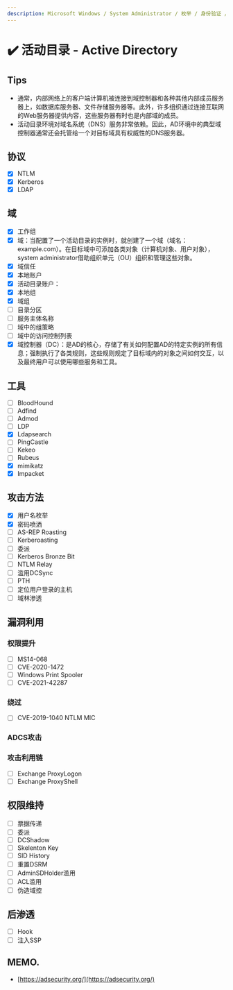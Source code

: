 ```yaml
---
description: Microsoft Windows / System Administrator / 枚举 / 身份验证 / 横向移动 /
---
```


# ✔️ 活动目录 - Active Directory

## Tips

* 通常，内部网络上的客户端计算机被连接到域控制器和各种其他内部成员服务器上，如数据库服务器、文件存储服务器等。此外，许多组织通过连接互联网的Web服务器提供内容，这些服务器有时也是内部域的成员。
* 活动目录环境对域名系统（DNS）服务非常依赖。因此，AD环境中的典型域控制器通常还会托管给一个对目标域具有权威性的DNS服务器。

## 协议

* [x] NTLM
* [x] Kerberos
* [x] LDAP

## 域

* [x] 工作组
* [x] 域：当配置了一个活动目录的实例时，就创建了一个域（域名：example.com）。在目标域中可添加各类对象（计算机对象、用户对象），system administrator借助组织单元（OU）组织和管理这些对象。
* [x] 域信任
* [x] 本地账户
* [x] 活动目录账户：
* [x] 本地组
* [x] 域组
* [ ] 目录分区
* [ ] 服务主体名称
* [ ] 域中的组策略
* [ ] 域中的访问控制列表
* [x] 域控制器（DC）：是AD的核心，存储了有关如何配置AD的特定实例的所有信息；强制执行了各类规则，这些规则规定了目标域内的对象之间如何交互，以及最终用户可以使用哪些服务和工具。

## 工具

* [ ] BloodHound
* [ ] Adfind
* [ ] Admod
* [ ] LDP
* [x] Ldapsearch
* [ ] PingCastle
* [ ] Kekeo
* [ ] Rubeus
* [x] mimikatz
* [x] Impacket

## 攻击方法

* [x] 用户名枚举
* [x] 密码喷洒
* [ ] AS-REP Roasting
* [ ] Kerberoasting
* [ ] 委派
* [ ] Kerberos Bronze Bit
* [ ] NTLM Relay
* [ ] 滥用DCSync
* [ ] PTH
* [ ] 定位用户登录的主机
* [ ] 域林渗透

## 漏洞利用

### 权限提升

* [ ] MS14-068
* [ ] CVE-2020-1472
* [ ] Windows Print Spooler
* [ ] CVE-2021-42287

### 绕过

* [ ] CVE-2019-1040 NTLM MIC

### ADCS攻击

### 攻击利用链

* [ ] Exchange ProxyLogon
* [ ] Exchange ProxyShell

## 权限维持

* [ ] 票据传递
* [ ] 委派
* [ ] DCShadow
* [ ] Skelenton Key
* [ ] SID History
* [ ] 重置DSRM
* [ ] AdminSDHolder滥用
* [ ] ACL滥用
* [ ] 伪造域控

## 后渗透

* [ ] Hook
* [ ] 注入SSP

## MEMO.

* [https://adsecurity.org/](https://adsecurity.org/)
